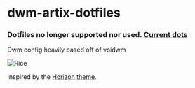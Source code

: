 # dwm-artix-dotfiles
### Dotfiles no longer supported nor used. [Current dots](https://github.com/LeoKirasic/dots)

Dwm config heavily based off of voidwm

![Rice](https://i.imgur.com/YKVsCLv.png)

Inspired by the [Horizon theme](https://horizontheme.netlify.app/).

